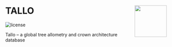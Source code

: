 TALLO <img src="https://github.com/selva-lab-repo/TALLO/blob/48d7cd593391e0695ca06b61ed364878bb4f771f/Ancillary/Tallo%20logo.jpg" align="right" width=100/>
======================================================================================================
![license](https://img.shields.io/badge/Licence-GPL--3-blue.svg) 

Tallo – a global tree allometry and crown architecture database
